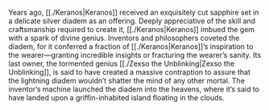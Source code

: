 Years ago, [[./Keranos|Keranos]] received an exquisitely cut sapphire set in a delicate silver diadem as an offering. Deeply appreciative of the skill and craftsmanship required to create it, [[./Keranos|Keranos]] imbued the gem with a spark of divine genius. Inventors and philosophers coveted the diadem, for it conferred a fraction of [[./Keranos|Keranos]]’s inspiration to the wearer—granting incredible insights or fracturing the wearer’s sanity. Its last owner, the tormented genius [[./Zexso the Unblinking|Zexso the Unblinking]], is said to have created a massive contraption to assure that the lightning diadem wouldn’t shatter the mind of any other mortal. The inventor’s machine launched the diadem into the heavens, where it’s said to have landed upon a griffin-inhabited island floating in the clouds.